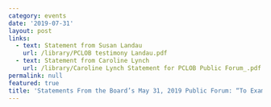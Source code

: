 ```yaml
---
category: events
date: '2019-07-31'
layout: post
links:
  - text: Statement from Susan Landau
    url: /library/PCLOB testimony Landau.pdf
  - text: Statement from Caroline Lynch
    url: /library/Caroline Lynch Statement for PCLOB Public Forum_.pdf
permalink: null
featured: true
title: 'Statements From the Board’s May 31, 2019 Public Forum: “To Examine the USA Freedom Act, Telephone Records Program"'
---
```

